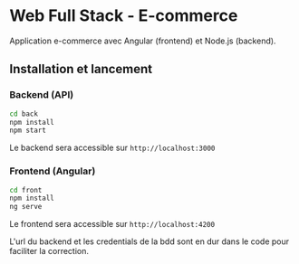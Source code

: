 # Web Full Stack - E-commerce

Application e-commerce avec Angular (frontend) et Node.js (backend).

## Installation et lancement

### Backend (API)

```bash
cd back
npm install
npm start
```

Le backend sera accessible sur `http://localhost:3000`

### Frontend (Angular)

```bash
cd front
npm install
ng serve
```

Le frontend sera accessible sur `http://localhost:4200`

L'url du backend et les credentials de la bdd sont en dur dans le code pour faciliter la correction.
